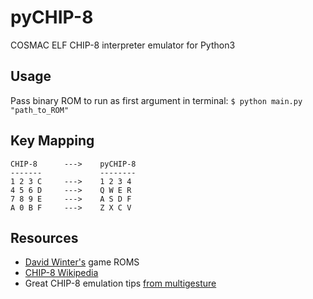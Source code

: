 # pyCHIP-8
COSMAC ELF CHIP-8 interpreter emulator for Python3

## Usage
Pass binary ROM to run as first argument in terminal:
 `$ python main.py "path_to_ROM"`
## Key Mapping
```
CHIP-8      --->    pyCHIP-8
-------             --------
1 2 3 C     --->    1 2 3 4
4 5 6 D     --->    Q W E R
7 8 9 E     --->    A S D F
A 0 B F     --->    Z X C V
```
## Resources
* [David Winter's](http://www.pong-story.com/chip8/) game ROMS
* [CHIP-8 Wikipedia](https://en.wikipedia.org/wiki/CHIP-8#Virtual_machine_description)
* Great CHIP-8 emulation tips [from multigesture](http://www.multigesture.net/articles/how-to-write-an-emulator-chip-8-interpreter/)
